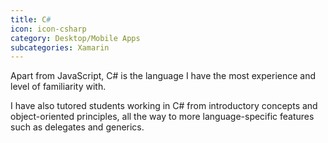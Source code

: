 ```yaml
---
title: C#
icon: icon-csharp
category: Desktop/Mobile Apps
subcategories: Xamarin
---
```

Apart from JavaScript, C# is the language I have the most experience and level of familiarity with. 

I have also tutored students working in C# from introductory concepts and object-oriented principles, all the way to more language-specific features such as delegates and generics.
